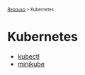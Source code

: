 <sub><sup><a href="index.html">Repouso</a> > Kubernetes</sup></sub>

# Kubernetes

- [kubectl](kubectl.md)
- [minikube](minikube.md)
